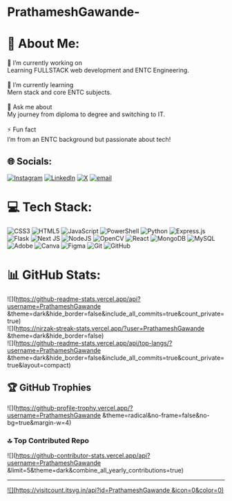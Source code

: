 # PrathameshGawande-

# 💫 About Me:
💼 I’m currently working on<br>Learning FULLSTACK web development and ENTC Engineering.<br><br>🌱 I’m currently learning<br>Mern stack and core ENTC subjects.<br><br>💬 Ask me about<br>My journey from diploma to degree and switching to IT.<br><br>⚡ Fun fact<br>I’m from an ENTC background but passionate about tech!


## 🌐 Socials:
[![Instagram](https://img.shields.io/badge/Instagram-%23E4405F.svg?logo=Instagram&logoColor=white)](https://instagram.com/aamey_08) [![LinkedIn](https://img.shields.io/badge/LinkedIn-%230077B5.svg?logo=linkedin&logoColor=white)](https://linkedin.com/in/linkedin.com/in/prathamesh-gawande-238a2621b) [![X](https://img.shields.io/badge/X-black.svg?logo=X&logoColor=white)](https://x.com/https://x.com/__ameyy__?t=-Il6Cgtb7ISQFSUdYKy_gQ&s=09) [![email](https://img.shields.io/badge/Email-D14836?logo=gmail&logoColor=white)](mailto:prathameahgawande153@gmail.com) 

# 💻 Tech Stack:
![CSS3](https://img.shields.io/badge/css3-%231572B6.svg?style=flat&logo=css3&logoColor=white) ![HTML5](https://img.shields.io/badge/html5-%23E34F26.svg?style=flat&logo=html5&logoColor=white) ![JavaScript](https://img.shields.io/badge/javascript-%23323330.svg?style=flat&logo=javascript&logoColor=%23F7DF1E) ![PowerShell](https://img.shields.io/badge/PowerShell-%235391FE.svg?style=flat&logo=powershell&logoColor=white) ![Python](https://img.shields.io/badge/python-3670A0?style=flat&logo=python&logoColor=ffdd54) ![Express.js](https://img.shields.io/badge/express.js-%23404d59.svg?style=flat&logo=express&logoColor=%2361DAFB) ![Flask](https://img.shields.io/badge/flask-%23000.svg?style=flat&logo=flask&logoColor=white) ![Next JS](https://img.shields.io/badge/Next-black?style=flat&logo=next.js&logoColor=white) ![NodeJS](https://img.shields.io/badge/node.js-6DA55F?style=flat&logo=node.js&logoColor=white) ![OpenCV](https://img.shields.io/badge/opencv-%23white.svg?style=flat&logo=opencv&logoColor=white) ![React](https://img.shields.io/badge/react-%2320232a.svg?style=flat&logo=react&logoColor=%2361DAFB) ![MongoDB](https://img.shields.io/badge/MongoDB-%234ea94b.svg?style=flat&logo=mongodb&logoColor=white) ![MySQL](https://img.shields.io/badge/mysql-4479A1.svg?style=flat&logo=mysql&logoColor=white) ![Adobe](https://img.shields.io/badge/adobe-%23FF0000.svg?style=flat&logo=adobe&logoColor=white) ![Canva](https://img.shields.io/badge/Canva-%2300C4CC.svg?style=flat&logo=Canva&logoColor=white) ![Figma](https://img.shields.io/badge/figma-%23F24E1E.svg?style=flat&logo=figma&logoColor=white) ![Git](https://img.shields.io/badge/git-%23F05033.svg?style=flat&logo=git&logoColor=white) ![GitHub](https://img.shields.io/badge/github-%23121011.svg?style=flat&logo=github&logoColor=white)
# 📊 GitHub Stats:
![](https://github-readme-stats.vercel.app/api?username=PrathameshGawande &theme=dark&hide_border=false&include_all_commits=true&count_private=true)<br/>
![](https://nirzak-streak-stats.vercel.app/?user=PrathameshGawande &theme=dark&hide_border=false)<br/>
![](https://github-readme-stats.vercel.app/api/top-langs/?username=PrathameshGawande &theme=dark&hide_border=false&include_all_commits=true&count_private=true&layout=compact)

## 🏆 GitHub Trophies
![](https://github-profile-trophy.vercel.app/?username=PrathameshGawande &theme=radical&no-frame=false&no-bg=true&margin-w=4)

### 🔝 Top Contributed Repo
![](https://github-contributor-stats.vercel.app/api?username=PrathameshGawande &limit=5&theme=dark&combine_all_yearly_contributions=true)

---
[![](https://visitcount.itsvg.in/api?id=PrathameshGawande &icon=0&color=0)](https://visitcount.itsvg.in)

<!-- Proudly created with GPRM ( https://gprm.itsvg.in ) -->
